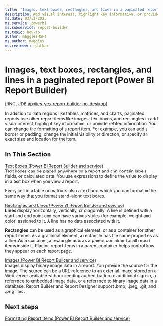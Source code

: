 ```yaml
---
title: "Images, text boxes, rectangles, and lines in a paginated report"
description: Add visual interest, highlight key information, or provide related information in Power BI Report Builder. Add images, text boxes, rectangles, and lines in a paginated report. 
ms.date: 03/31/2023
ms.service: powerbi
ms.subservice: report-builder
ms.topic: how-to
author: maggiesMSFT
ms.author: maggies
ms.reviewer: rpatkar
---
```

# Images, text boxes, rectangles, and lines in a paginated report (Power BI Report Builder)

[!INCLUDE [applies-yes-report-builder-no-desktop](../../includes/applies-yes-report-builder-no-desktop.md)]

  In addition to data regions like tables, matrices, and charts, paginated reports use other report items like images, text boxes, and rectangles to add visual interest, highlight key information, or provide related information. You can change the formatting of a report item. For example, you can add a border or padding, change the initial visibility or direction, or specify an exact size and location for the item.  
  
## In This Section  
 [Text Boxes &#40;Power BI Report Builder and service&#41;](./textbox/text-boxes-report-builder-and-service.md)  
 Text boxes can be placed anywhere on a report and can contain labels, fields, or calculated data. You use expressions to define the value to display in a text box when you view a report.  
  
 Every cell in a table or matrix is also a text box, which you can format in the same way that you format stand-alone text boxes.  
  
 [Rectangles and Lines &#40;Power BI Report Builder and service&#41;](/sql/reporting-services/report-design/rectangles-and-lines-report-builder-and-ssrs)  
 **Lines** display horizontally, vertically, or diagonally. A line is defined with a start and end point and can have various styles (for example, weight and color) assigned to it. A line has no data associated with it.  
  
 **Rectangles** can be used as a graphical element, or as a container for other report items. As a graphical element, a rectangle has the same properties as a line. As a container, a rectangle acts as a parent container for all report items inside it. Placing report items in a parent container helps control how they appear on each report page.  
  
 [Images &#40;Power BI Report Builder and service&#41;](./images-report-builder-and-service.md)  
 Images display binary image data in a report. You provide the source for the image. The source can be a URL reference to an external image stored on a Web server available without needing authentication or additional sign-in, a reference to embedded image data, or a reference to binary image data in a database. Report Builder and Report Designer support .bmp, .jpeg, .gif, and .png files.  
  
## Next steps
 [Formatting Report Items &#40;Power BI Report Builder and service&#41;](/sql/reporting-services/report-design/formatting-report-items-report-builder-and-ssrs)  
  
  
